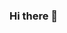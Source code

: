 ### Hi there 👋

<!--
**MarinaNikon/MarinaNikon** is a ✨ _special_ ✨ repository because its `README.md` (this file) appears on your GitHub profile.

Here are some ideas to get you started:

- 🎮 I'm currently looking after my lovely kids, but dreaming to return back to work and join a team of experienced developers, where I can apply my knowledge, and learn new things. 
- 👩‍🎓 I’m currently learning Java and software development at Atlantic Technological University / GMIT.
- 👯 I’m looking to collaborate on ...
- 🤔 I’m looking for any interesting collaborative opportunities
- 📈 I’m interested in enhancing my skills while gaining practical experience in data analysis, web development, and testing
- 💬 Ask me about ...
- 📫 How to reach me: ...
- 😄 Pronouns: ...
- ⚡ Fun fact: ...
-->
